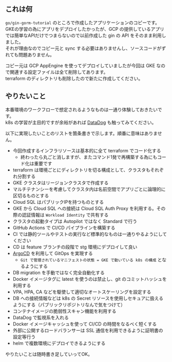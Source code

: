 ## これは何
`go/gin-gorm-tutorial` のところで作成したアプリケーションのコピーです。  
GKEの学習の為にアプリをデプロイしたかったが、GCP の提供しているアプリでは簡単なAPIだけでつまらないので以前作成した gin の API をそのまま利用しました。  
それが理由なのでコピー元と sync する必要はありませんし、ソースコードがずれても問題ありません。

コピー元は GCP AppEngine を使ってデプロイしていましたが今回は GKE なので関連する設定ファイルは全て削除してあります。  
terraform のディレクトリも削除したので新たに作成してください。  

## やりたいこと
本番環境のワークフローで想定されるようなものは一通り体験しておきたいです。  
k8s の学習が主目的ですが余裕があれば [DataDog](https://www.datadoghq.com/ja/?utm_source=Advertisement&utm_medium=GoogleAdsNon1stTierBrand&utm_campaign=GoogleAdsNon1stTierBrand-JPNLangEN&utm_content=Brand&utm_keyword=%2Bdatadog&utm_matchtype=b&gclid=CjwKCAjwo4mIBhBsEiwAKgzXOP0_C_DS7eFCP22B3uqQzLt-_vHMLzMBSgz-8PvLHKsUt4FqABs29hoCJAEQAvD_BwE) 
も触ってみてください。

以下に実現したいことのリストを箇条書きで示します。順番に意味はありません。
- 今回作成するインフラリソースは基本的に全て terraform でコード化する
  - 終わったら丸ごと消しますが、またコマンド1発で再構築する為にもコード化は重要です
- terraform は環境ごとにディレクトリを切る構成として、クラスタもそれぞれ分割する
- GKE クラスタはリージョンクラスタで作成する
- マルチテナンシーを考慮してクラスタ内は名前空間でアプリごとに論理的に区切るものとする
- Cloud SQL はパブリックIPを持つものとする
- GKE から Cloud SQL への接続は Cloud SQL Auth Proxy を利用する。その際の認証情報は `Workload Identity` で共有する
- クラスタの起動タイプは Autopilot ではなく Standard で行う
- GitHub Actions で CI/CD パイプラインを構築する
- CI では静的ツールやテストの実行など標準的なものは一通りやるようにしてください
- CD は feature ブランチの段階で stg 環境にデプロイして良い
- [ArgoCD](https://argoproj.github.io/argo-cd/) を利用して GitOps を実現する
  - `Git で管理されているマニフェストの状態 = GKE で動いている k8s の構成` となるようにする
- DB migration を手動ではなく完全自動化する
- Docker イメージタグに latest を使うのは禁止し、git のコミットハッシュを利用する
- VPA, HPA, CA などを駆使して適切なオートスケーリングを設定する
- DB への接続情報などは k8s の Secret リソースを使用しセキュアに扱えるようにする（パブリックリポジトリなんで気をつけて）
- コンテナイメージの脆弱性スキャン機能を利用する
- DataDog で監視系を入れる
- Docker イメージキャッシュを使って CI/CD の時間をなるべく短くする
- 外部に公開するロードバランサーは SSL 通信を利用できるように証明書の設定等行う
- helm で複数環境にデプロイできるようにする

やりたいことは随時書き足していってOK。
